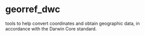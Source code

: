 # georref_dwc
tools to help convert coordinates and obtain geographic data, in accordance with the Darwin Core standard.
